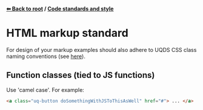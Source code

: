 **[⬅ Back to root](/../../#readme) / [Code standards and style](standards.md)**

# HTML markup standard

For design of your markup examples should also adhere to UQDS CSS class naming
conventions (see [here](stylesheets.md)).

## Function classes (tied to JS functions)

Use 'camel case'. For example:

```html
<a class="uq-button doSomethingWithJSToThisAsWell" href="#"> ... </a>
```
